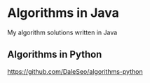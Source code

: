 # Algorithms in Java
My algorithm solutions written in Java

## Algorithms in Python
https://github.com/DaleSeo/algorithms-python
